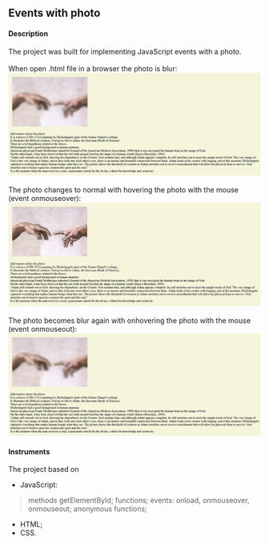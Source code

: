 ## Events with photo

#### Description
The project was built for implementing JavaScript events with a photo.
<br><br>When open .html file in a browser the photo is blur:
![img.png](static/img.png)
<br><br>The photo changes to normal with hovering the photo with the mouse (event onmouseover):
![img1.png](static/img1.png)
<br><br>The photo becomes blur again with onhovering the photo with the mouse (event onmouseout):
![img.png](static/img.png)

#### Instruments
The project based on 
* JavaScript:
> methods getElementById;
> functions;
> events: onload, onmouseover, onmouseout;
> anonymous functions;
* HTML;
* CSS.

